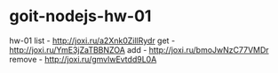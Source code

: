 # goit-nodejs-hw-01

hw-01
list - http://joxi.ru/a2Xnk0ZillRydr
get - http://joxi.ru/YmE3jZaTBBNZOA
add - http://joxi.ru/bmoJwNzC77VMDr
remove - http://joxi.ru/gmvlwEvtdd9L0A
